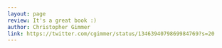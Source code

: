 ```yaml
---
layout: page
review: It's a great book :)
author: Christopher Gimmer
link: https://twitter.com/cgimmer/status/1346394079869984769?s=20
---
```

